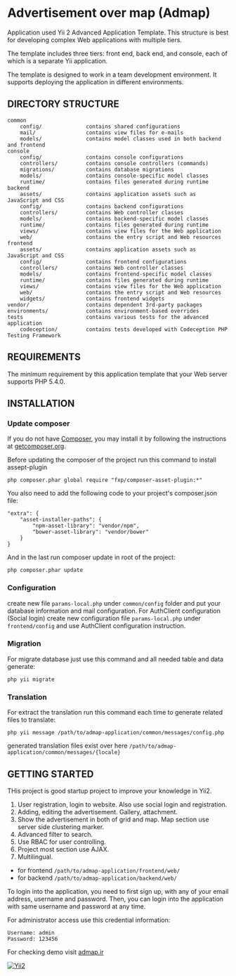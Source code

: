 Advertisement over map (Admap)
===================================

Application used Yii 2 Advanced Application Template. This structure is best for
developing complex Web applications with multiple tiers.

The template includes three tiers: front end, back end, and console, each of which
is a separate Yii application.

The template is designed to work in a team development environment. It supports
deploying the application in different environments.


DIRECTORY STRUCTURE
-------------------

```
common
    config/              contains shared configurations
    mail/                contains view files for e-mails
    models/              contains model classes used in both backend and frontend
console
    config/              contains console configurations
    controllers/         contains console controllers (commands)
    migrations/          contains database migrations
    models/              contains console-specific model classes
    runtime/             contains files generated during runtime
backend
    assets/              contains application assets such as JavaScript and CSS
    config/              contains backend configurations
    controllers/         contains Web controller classes
    models/              contains backend-specific model classes
    runtime/             contains files generated during runtime
    views/               contains view files for the Web application
    web/                 contains the entry script and Web resources
frontend
    assets/              contains application assets such as JavaScript and CSS
    config/              contains frontend configurations
    controllers/         contains Web controller classes
    models/              contains frontend-specific model classes
    runtime/             contains files generated during runtime
    views/               contains view files for the Web application
    web/                 contains the entry script and Web resources
    widgets/             contains frontend widgets
vendor/                  contains dependent 3rd-party packages
environments/            contains environment-based overrides
tests                    contains various tests for the advanced application
    codeception/         contains tests developed with Codeception PHP Testing Framework
```


REQUIREMENTS
------------

The minimum requirement by this application template that your Web server supports PHP 5.4.0.


INSTALLATION
------------

### Update composer

If you do not have [Composer](http://getcomposer.org/), you may install it by following the instructions
at [getcomposer.org](http://getcomposer.org/doc/00-intro.md#installation-nix).

Before updating the composer of the project run this command to install assept-plugin

~~~
php composer.phar global require "fxp/composer-asset-plugin:*"
~~~

You also need to add the following code to your project's composer.json file:

```
"extra": {
    "asset-installer-paths": {
        "npm-asset-library": "vendor/npm",
        "bower-asset-library": "vendor/bower"
    }
}
```

And in the last run composer update in root of the project:

~~~
php composer.phar update
~~~

### Configuration
create new file `params-local.php` under `common/config` folder and put your database information and mail configuration.
For AuthClient configuration (Social login) create new configuration file `params-local.php` under `frontend/config` and use AuthClient configuration instruction.


### Migration

For migrate database just use this command and all needed table and data generate:

~~~
php yii migrate
~~~

### Translation

For extract the translation run this command each time to generate related files to translate:

~~~
php yii message /path/to/admap-application/common/messages/config.php
~~~

generated translation files exist over here `/path/to/admap-application/common/messages/{locale}`


GETTING STARTED
---------------

THis project is good startup project to improve your knowledge in Yii2.

1. User registration, login to website. Also use social login and registration.
2. Adding, editing the advertisement. Gallery, attachment.
3. Show the advertisement in both of grid and map. Map section use server side clustering marker.
4. Advanced filter to search.
5. Use RBAC for user controlling.
6. Project most section use AJAX.
7. Multilingual.

- for frontend `/path/to/admap-application/frontend/web/`
- for backend `/path/to/admap-application/backend/web/`

To login into the application, you need to first sign up, with any of your email address, username and password.
Then, you can login into the application with same username and password at any time.

For administrator access use this credential information:

~~~
Username: admin
Password: 123456
~~~

For checking demo visit [admap.ir](http://admap.ir)

[![Yii2](https://img.shields.io/badge/Powered_by-Yii_Framework-green.svg?style=flat)](http://www.yiiframework.com/)
